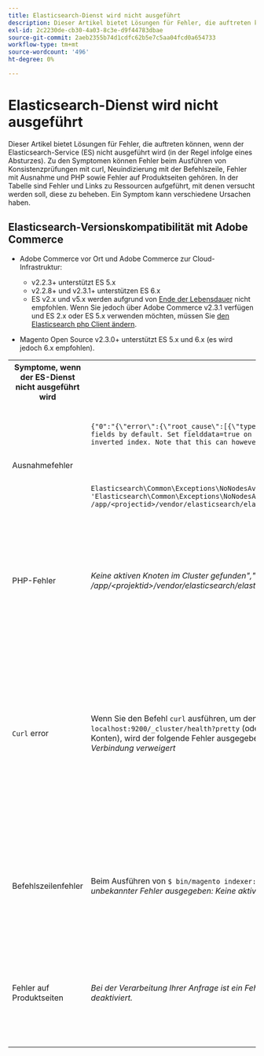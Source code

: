 ```yaml
---
title: Elasticsearch-Dienst wird nicht ausgeführt
description: Dieser Artikel bietet Lösungen für Fehler, die auftreten können, wenn der Elasticsearch-Service (ES) nicht ausgeführt wird (in der Regel infolge eines Absturzes). Zu den Symptomen können Fehler beim Ausführen von Konsistenzprüfungen mit curl, Neuindizierung mit der Befehlszeile, Fehler mit Ausnahme und PHP sowie Fehler auf Produktseiten gehören. In der Tabelle sind Fehler und Links zu Ressourcen aufgeführt, mit denen versucht werden soll, diese zu beheben. Ein Symptom kann verschiedene Ursachen haben.
exl-id: 2c2230de-cb30-4a03-8c3e-d9f44783dbae
source-git-commit: 2aeb2355b74d1cdfc62b5e7c5aa04fcd0a654733
workflow-type: tm+mt
source-wordcount: '496'
ht-degree: 0%

---
```


# Elasticsearch-Dienst wird nicht ausgeführt

Dieser Artikel bietet Lösungen für Fehler, die auftreten können, wenn der Elasticsearch-Service (ES) nicht ausgeführt wird (in der Regel infolge eines Absturzes). Zu den Symptomen können Fehler beim Ausführen von Konsistenzprüfungen mit curl, Neuindizierung mit der Befehlszeile, Fehler mit Ausnahme und PHP sowie Fehler auf Produktseiten gehören. In der Tabelle sind Fehler und Links zu Ressourcen aufgeführt, mit denen versucht werden soll, diese zu beheben. Ein Symptom kann verschiedene Ursachen haben.

## Elasticsearch-Versionskompatibilität mit Adobe Commerce

* Adobe Commerce vor Ort und Adobe Commerce zur Cloud-Infrastruktur:

   * v2.2.3+ unterstützt ES 5.x
   * v2.2.8+ und v2.3.1+ unterstützen ES 6.x
   * ES v2.x und v5.x werden aufgrund von [Ende der Lebensdauer](https://www.elastic.co/support/eol) nicht empfohlen. Wenn Sie jedoch über Adobe Commerce v2.3.1 verfügen und ES 2.x oder ES 5.x verwenden möchten, müssen Sie [den Elasticsearch php Client ändern](https://experienceleague.adobe.com/en/docs/commerce-operations/configuration-guide/search/overview-search).

* Magento Open Source v2.3.0+ unterstützt ES 5.x und 6.x (es wird jedoch 6.x empfohlen).

<table>
<tr>
<th>Symptome, wenn der ES-Dienst nicht ausgeführt wird</th>
<th>Details</th>
<th>Ressourcen</th>
</tr>
<tr>
<td rowspan="3">Ausnahmefehler</td>
</tr>
<tr>
<td>
<code>{"0":"{\"error\":{\"root_cause\":[{\"type\":\"illegal_argument_exception\",\"reason\":\"Fielddata is disabled on text fields by default. Set fielddata=true on [%attribute_code%]] in order to load fielddata in memory by uninverting the inverted index. Note that this can however use significant memory.\"}]</code>
</td>
<td>
<a href="https://experienceleague.adobe.com/docs/commerce-knowledge-base/kb/troubleshooting/elasticsearch/elasticsearch-5-is-configured-but-search-page-does-not-load-with-fielddata-is-disabled...-error.html">Elasticsearch 5 ist konfiguriert, aber die Suchseite wird nicht mit dem Fehler "Felddaten sind deaktiviert..."in unserer Support-Wissensdatenbank geladen.</a>
</td>
</tr>
<tr>
<td>
<code>Elasticsearch\Common\Exceptions\NoNodesAvailableException: Noticed exception 'Elasticsearch\Common\Exceptions\NoNodesAvailableException' with message 'No alive nodes found in your cluster' in /app/&lt;projectid&gt;/vendor/elasticsearch/elasticsearch/src/Elasticsearch/ConnectionPool/StaticNoPingConnectionPool.php:51</code>
</td>
<td>
Elasticsuite-Indizes werden nicht gelöscht.  Siehe <a href="https://experienceleague.adobe.com/docs/commerce-knowledge-base/kb/troubleshooting/elasticsearch/elasticsuite-tracking-indices-causes-problems-with-elasticsearch.html">ElasticSuite-Trackingindizes verursachen Probleme mit Elasticsearch</a> in unserer Support-Wissensdatenbank.
 </td>
</tr>
<tr>
<td>PHP-Fehler</td>
<td>
<i>Keine aktiven Knoten im Cluster gefunden","1":"#0 /app/&lt;projektid&gt;/vendor/elasticsearch/elasticsearch/src/Elasticsearch/Transport.php</i>
</td>
<td rowspan="4">
<ul>
<li>Ressourcen für ungenügenden Speicherplatz:<ul>
<li><a href="https://www.cyberciti.biz/datacenter/linux-unix-bsd-osx-cannot-write-to-hard-disk/">8 Tipps zur Lösung von Problemen mit Linux- und Unix-Systemfestplatten wie voll Disk Full oder kann nicht auf die Festplatte schreiben</a></li>
<li><a href="https://serverfault.com/questions/315181/df-says-disk-is-full-but-it-is-not">serverfailure: df sagt, dass die Festplatte voll ist, aber nicht</a></li>
<li><a href="https://unix.stackexchange.com/questions/125429/tracking-down-where-disk-space-has-gone-on-linux">unix.stackexchange.com: Verfolgen Sie, wo auf Linux Speicherplatz gegangen ist?</a></li>
<li>Protokolldateien werden nicht regelmäßig genug archiviert. Siehe <a href="https://experienceleague.adobe.com/en/docs/commerce-admin/systems/action-logs/action-log-archive">Konfigurieren des Protokollarchivs</a> in unserer Entwicklerdokumentation.</li>
<li>Dateisystemordner sind nicht optimiert. Siehe <a href="https://experienceleague.adobe.com/en/docs/commerce-admin/systems/tools/developer-tools#resource-file-optimization">Dateioptimierung</a> in unserer Entwicklerdokumentation.</li>
<li>Wenn die Lösungen in der obigen Dokumentation das Problem nicht beheben, wenden Sie sich an Ihr Adobe-Account-Team, um zusätzlichen Speicher anzufordern.</li>
</ul>
</li>
<li>Wenn Ihr Datenträger nicht über genügend Speicherplatz verfügt, Sie aber trotzdem die Fehlermeldungen in der linken Spalte erhalten, senden Sie <a href="/help/help-center-guide/help-center/magento-help-center-user-guide.md#submit-ticket">ein Support-Ticket</a>.</li>
</ul>
<ul>
<li>Siehe <a href="https://experienceleague.adobe.com/docs/commerce-knowledge-base/kb/troubleshooting/elasticsearch/elasticsuite-tracking-indices-causes-problems-with-elasticsearch.html">ElasticSuite-Trackingindizes verursachen Probleme mit Elasticsearch</a> in unserer Support-Wissensdatenbank.
</li>
</ul>
</td>
</tr>
<tr>
<td><code>Curl</code> error</td>
<td>Wenn Sie den Befehl <code>curl</code> ausführen, um den Zustand des Elasticsearchs zu überprüfen: <code>curl -m1 localhost:9200/_cluster/health?pretty</code> (oder <code>curl -m1 elasticsearch.internal:9200/_cluster/health?pretty</code>für Starter-Konten), wird der folgende Fehler ausgegeben: <i>Fehler: curl: (7) Fehler bei Verbindung mit localhost-Anschluss 9200: Verbindung verweigert</i> </td>
</tr>
<tr>
<td>Befehlszeilenfehler</td>
<td>Beim Ausführen von <code>$ bin/magento indexer:reindex catalogsearch_fulltext</code> wird der Fehler <i>Indexer für die Katalogsuche unbekannter Fehler ausgegeben:
        Keine aktiven Knoten im Cluster gefunden</i>
</td>
</tr>
<tr>
<td>Fehler auf Produktseiten
</td>
<td><i>Bei der Verarbeitung Ihrer Anfrage ist ein Fehler aufgetreten.
      Aus Sicherheitsgründen ist der Ausnahmedruck standardmäßig deaktiviert.</code></i>
</tr>
</table>
